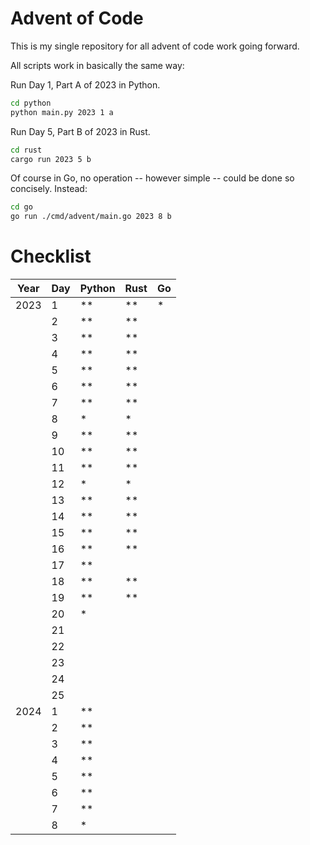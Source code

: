 # Advent of Code

This is my single repository for all advent of code work going forward.


All scripts work in basically the same way:


Run Day 1, Part A of 2023 in Python.
```bash
cd python
python main.py 2023 1 a
```

Run Day 5, Part B of 2023 in Rust.
```bash
cd rust
cargo run 2023 5 b
```

Of course in Go, no operation -- however simple -- could be done so concisely. Instead:
```bash
cd go
go run ./cmd/advent/main.go 2023 8 b
```


# Checklist

| Year |  Day | Python | Rust |  Go  |
| ---- |  --- | ------ | ---- | ---- |
| 2023 |   1  |   **   |  **  |  *   |
|      |   2  |   **   |  **  |      |
|      |   3  |   **   |  **  |      |
|      |   4  |   **   |  **  |      |
|      |   5  |   **   |  **  |      |
|      |   6  |   **   |  **  |      |
|      |   7  |   **   |  **  |      |
|      |   8  |   *    |  *   |      |
|      |   9  |   **   |  **  |      |
|      |  10  |   **   |  **  |      |
|      |  11  |   **   |  **  |      |
|      |  12  |   *    |  *   |      |
|      |  13  |   **   |  **  |      |
|      |  14  |   **   |  **  |      |
|      |  15  |   **   |  **  |      |
|      |  16  |   **   |  **  |      |
|      |  17  |   **   |      |      |
|      |  18  |   **   |  **  |      |
|      |  19  |   **   |  **  |      |
|      |  20  |   *    |      |      |
|      |  21  |        |      |      |
|      |  22  |        |      |      |
|      |  23  |        |      |      |
|      |  24  |        |      |      |
|      |  25  |        |      |      |
| 2024 |   1  |   **   |      |      |
|      |   2  |   **   |      |      |
|      |   3  |   **   |      |      |
|      |   4  |   **   |      |      |
|      |   5  |   **   |      |      |
|      |   6  |   **   |      |      |
|      |   7  |   **   |      |      |
|      |   8  |   *    |      |      |
